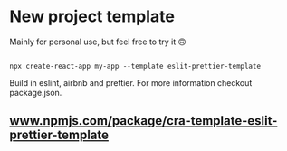 # New project template

Mainly for personal use, but feel free to try it  🙃

```

npx create-react-app my-app --template eslit-prettier-template

```


Build in eslint, airbnb and prettier. For more information checkout package.json.

## www.npmjs.com/package/cra-template-eslit-prettier-template
